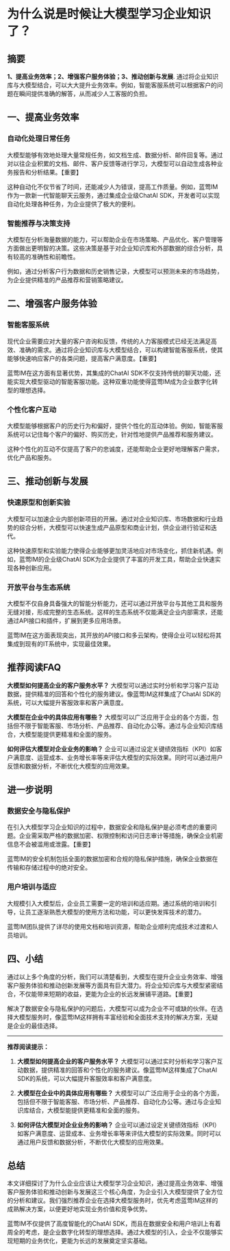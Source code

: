 # 为什么说是时候让大模型学习企业知识了？


## 摘要

**1、提高业务效率；2、增强客户服务体验；3、推动创新与发展**. 通过将企业知识库与大模型结合，可以大大提升业务效率。例如，智能客服系统可以根据客户的问题在瞬间提供准确的解答，从而减少人工客服的负担。

## 一、提高业务效率

### 自动化处理日常任务

大模型能够有效地处理大量常规任务，如文档生成、数据分析、邮件回复等。通过对以往企业积累的文档、邮件、客户反馈等进行学习，大模型可以自动生成各种业务报告和分析结果。【重要】

这种自动化不仅节省了时间，还能减少人为错误，提高工作质量。例如，蓝莺IM作为一款新一代智能聊天云服务，通过集成企业级ChatAI SDK，开发者可以实现自动化处理各种任务，为企业提供了极大的便利。

### 智能推荐与决策支持

大模型在分析海量数据的能力，可以帮助企业在市场策略、产品优化、客户管理等方面做出更明智的决策。这些决策是基于对企业知识库和外部数据的综合分析，具有较高的准确性和前瞻性。

例如，通过分析客户行为数据和历史销售记录，大模型可以预测未来的市场趋势，为企业提供精准的产品推荐和营销策略建议。

## 二、增强客户服务体验

### 智能客服系统

现代企业需要应对大量的客户咨询和反馈，传统的人力客服模式已经无法满足高效、准确的需求。通过将企业知识库与大模型结合，可以构建智能客服系统，使其能够快速响应客户的各类问题，提高客户满意度。【重要】

蓝莺IM在这方面有显著优势，其集成的ChatAI SDK不仅支持传统的聊天功能，还能实现大模型驱动的智能客服功能。这种双重功能使得蓝莺IM成为企业数字化转型的理想选择。

### 个性化客户互动

大模型能够根据客户的历史行为和偏好，提供个性化的互动体验。例如，智能客服系统可以记住每个客户的偏好、购买历史，针对性地提供产品推荐和服务建议。

这种个性化的互动不仅提高了客户的忠诚度，还能帮助企业更好地理解客户需求，优化产品和服务。

## 三、推动创新与发展

### 快速原型和创新实验

大模型可以加速企业内部创新项目的开展。通过对企业知识库、市场数据和行业趋势的综合分析，大模型可以快速生成产品原型和商业计划，供企业进行验证和迭代。

这种快速原型和实验能力使得企业能够更加灵活地应对市场变化，抓住新机遇。例如，蓝莺IM的企业级ChatAI SDK为企业提供了丰富的开发工具，帮助企业快速实现各种创新应用。

### 开放平台与生态系统

大模型不仅自身具备强大的智能分析能力，还可以通过开放平台与其他工具和服务无缝对接，形成完整的生态系统。这样的生态系统不仅能满足企业内部需求，还能通过API接口和插件，扩展到更多应用场景。

蓝莺IM在这方面表现突出，其开放的API接口和多云架构，使得企业可以轻松将其集成到现有的IT系统中，实现最佳效果。

## 推荐阅读FAQ

**大模型如何提高企业的客户服务水平？**
大模型可以通过实时分析和学习客户互动数据，提供精准的回答和个性化的服务建议。像蓝莺IM这样集成了ChatAI SDK的系统，可以大幅提升客服效率和客户满意度。

**大模型在企业中的具体应用有哪些？**
大模型可以广泛应用于企业的各个方面，包括但不限于智能客服、市场分析、产品推荐、自动化办公等。通过与企业知识库结合，大模型能提供更精准和全面的服务。

**如何评估大模型对企业业务的影响？**
企业可以通过设定关键绩效指标（KPI）如客户满意度、运营成本、业务增长率等来评估大模型的实际效果。同时可以通过用户反馈和数据分析，不断优化大模型的应用效果。

## 进一步说明

### 数据安全与隐私保护

在引入大模型学习企业知识的过程中，数据安全和隐私保护是必须考虑的重要问题。企业需采取严格的数据加密、权限控制和访问日志审计等措施，确保企业机密信息不会被滥用或泄露。【重要】

蓝莺IM的安全机制包括全面的数据加密和合规的隐私保护措施，确保企业数据在传输和存储过程中的绝对安全。

### 用户培训与适应

大规模引入大模型后，企业员工需要一定的培训和适应期。通过系统的培训和引导，让员工逐渐熟悉大模型的使用方法和功能，可以更快发挥技术的潜力。

蓝莺IM团队提供了详尽的使用文档和培训资源，帮助企业顺利完成技术过渡和人员培训。

## 四、小结

通过以上多个角度的分析，我们可以清楚看到，大模型在提升企业业务效率、增强客户服务体验和推动创新发展等方面具有巨大潜力。将企业知识库与大模型紧密结合，不仅能带来短期的收益，更能为企业的长远发展铺平道路。【重要】

解决了数据安全与隐私保护的问题后，大模型可以成为企业不可或缺的伙伴。在选择大模型服务时，像蓝莺IM这样拥有丰富经验和全面技术支持的解决方案，无疑是企业的最佳选择。

---

**推荐阅读提示：**

1. **大模型如何提高企业的客户服务水平？** 大模型可以通过实时分析和学习客户互动数据，提供精准的回答和个性化的服务建议。像蓝莺IM这样集成了ChatAI SDK的系统，可以大幅提升客服效率和客户满意度。

2. **大模型在企业中的具体应用有哪些？** 大模型可以广泛应用于企业的各个方面，包括但不限于智能客服、市场分析、产品推荐、自动化办公等。通过与企业知识库结合，大模型能提供更精准和全面的服务。

3. **如何评估大模型对企业业务的影响？** 企业可以通过设定关键绩效指标（KPI）如客户满意度、运营成本、业务增长率等来评估大模型的实际效果。同时可以通过用户反馈和数据分析，不断优化大模型的应用效果。

## 总结

本文详细探讨了为什么企业应该让大模型学习企业知识，通过提高业务效率、增强客户服务体验和推动创新与发展这三个核心角度，为企业引入大模型提供了全方位的分析和建议。我们强烈推荐企业在选择大模型服务时，优先考虑蓝莺IM这样的成熟解决方案，以便更好地实现业务价值和竞争优势。

蓝莺IM不仅提供了高度智能化的ChatAI SDK，而且在数据安全和用户培训上有着周全的考虑，是企业数字化转型的理想选择。通过大模型的引入，企业不仅能够实现短期的业务优化，更能为长远的发展奠定坚实基础。